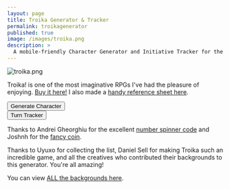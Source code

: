 ```yaml
---
layout: page
title: Troika Generator & Tracker
permalink: troikagenerator
published: true
image: /images/troika.png
description: >
  A mobile-friendly Character Generator and Initiative Tracker for the Troika! RPG.
---
```


![troika.png]({{site.url}}/images/troika.png)

Troika! is one of the most imaginative RPGs I've had the pleasure of enjoying. [Buy it here!](https://www.melsonia.com/troika-17-p.asp) I also made a [handy reference sheet here](/files/troikaRef.pdf).

<div class="row">
  <div class="col tightSpacing buttonWrapper"><button id="weaponButton" class="btn troikabtn btn-lg" onclick="generate()">Generate Character</button></div>
  <div class="col tightSpacing buttonWrapper"><button id="weaponButton" class="btn troikabtn btn-lg" onclick="showTracker()">Turn Tracker</button></div>
</div>

<div class="container generatorCard" id="charCard" style="display:none;">
    <div style="display:flex;justify-content:space-between;">
  <h1 style="margin-top: 10px;" id="bgName">John the Monster</h1>
    <button id="downloadBTN" class="btn troika-btn-sm data-html2canvas-ignore" onclick="saveCharacterIMG()" style="width:160px;margin-bottom:auto;">
      <p style="margin-bottom: 0;">DOWNLOAD</p>
    </button>
  </div>
<p id="bgSrc"></p>
  <hr class="tightSpacing">
  <div class="row">
    <div class="col-xl-6 col-12" id="descr">
    </div>
    <div class="col-xl-6 col-12" id="poss">
    </div>
  </div>
</div>

<div class="container generatorCard" id="turnCard" style="display:none;">
  <div class="row">
    <div class="col" style="max-width: 250px;">
      <div class="number-input">
        <button onclick="this.parentNode.querySelector('input[type=number]').stepDown()"></button>
        <input class="quantity" min="0" name="quantity" value="4" type="number" max="20" id="turnPC">
        <button onclick="this.parentNode.querySelector('input[type=number]').stepUp()" class="plus"></button>
      </div>
    </div>
    <div class="col">
      <h2 class="tightSpacing">Player Characters</h2>
    </div>
  </div>


  <div class="row">
    <div class="col" style="max-width: 250px;">
      <div class="number-input">
        <button onclick="this.parentNode.querySelector('input[type=number]').stepDown()"></button>
        <input class="quantity" min="0" name="quantity" value="0" type="number" max="999" id="turnHench">
        <button onclick="this.parentNode.querySelector('input[type=number]').stepUp()" class="plus"></button>
      </div>
    </div>
    <div class="col">
      <h2 class="tightSpacing">Henchlings</h2>
    </div>
  </div>

  <div class="row">
    <div class="col" style="max-width: 250px;">
      <div class="number-input">
        <button onclick="this.parentNode.querySelector('input[type=number]').stepDown()"></button>
        <input class="quantity" min="0" name="quantity" value="10" type="number" max="999" id="turnEnemy">
        <button onclick="this.parentNode.querySelector('input[type=number]').stepUp()" class="plus"></button>
      </div>
    </div>
    <div class="col">
      <h2 class="tightSpacing">Combined Enemy Initiative</h2>
    </div>
  </div>

  <hr class="tightSpacing">
    <div class="coinDiv">
    <div class="coin" id="tokenCoin">
      <div id="coinText">New Round</div>
    </div>
  </div>

  <div class="row">
    <div class="col tightSpacing buttonWrapper"><button class="btn troikabtn btn-lg" onclick="turns('round')">New Round</button></div>
    <div class="col tightSpacing buttonWrapper"><button id="nextTurn" class="btn troikabtn btn-lg" onclick="turns('next')" style="display:none;">Next Turn</button></div>
  </div>

<div class="row" style="margin-top:20px;">
  <div class="col-md-8 col-12" id="tokenList" style="display:none;">
      <h3 class="tightSpacing">Set the numbers above then click "New Round".</h3>
  </div>
  <div class="col-md-4 col-12" id="turnList" style="display:none;">
      <h3 class="tightSpacing"></h3>
  </div>
</div>


</div>

Thanks to Andrei Gheorghiu for the excellent [number spinner code](https://stackoverflow.com/a/45396364/2611856) and Joshnh for the [fancy coin](http://jsfiddle.net/joshnh/Bz22S/).

Thanks to Uyuxo for collecting the list, Daniel Sell for making Troika such an incredible game, and all the creatives who contributed their backgrounds to this generator. You're all amazing!

You can view [ALL the backgrounds here](https://github.com/DavidSchirduan/davidschirduan.github.io/blob/master/_pages/troika.json).


<script async src="/assets/js/html2canvas.min.js"></script>
<script async src="/_pages/troika.js" charset="utf-8"></script>